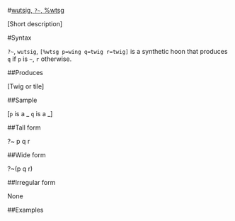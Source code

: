 #[wutsig, `?~`, %wtsg](#wtsg)

[Short description]

#Syntax

`?~`, `wutsig`, `[%wtsg p=wing q=twig r=twig]` is a synthetic hoon 
that produces `q` if `p` is `~`, `r` otherwise.

##Produces

[Twig or tile]

##Sample

[`p` is a _
`q` is a _]

##Tall form

?~  p
      q
    r

##Wide form

?~(p q r)

##Irregular form

None

##Examples



